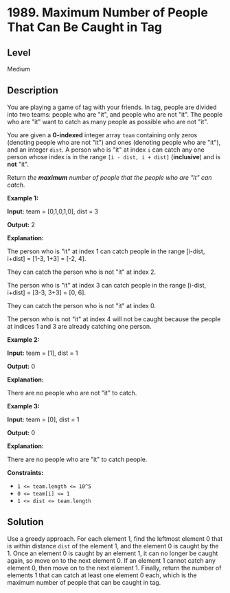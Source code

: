 # 1989. Maximum Number of People That Can Be Caught in Tag
## Level
Medium

## Description
You are playing a game of tag with your friends. In tag, people are divided into two teams: people who are "it", and people who are not "it". The people who are "it" want to catch as many people as possible who are not "it".

You are given a **0-indexed** integer array `team` containing only zeros (denoting people who are not "it") and ones (denoting people who are "it"), and an integer `dist`. A person who is "it" at index `i` can catch any one person whose index is in the range `[i - dist, i + dist]` (**inclusive**) and is **not** "it".

Return *the **maximum** number of people that the people who are "it" can catch*.

**Example 1:**

**Input:** team = [0,1,0,1,0], dist = 3

**Output:** 2

**Explanation:**

The person who is "it" at index 1 can catch people in the range [i-dist, i+dist] = [1-3, 1+3] = [-2, 4].

They can catch the person who is not "it" at index 2.

The person who is "it" at index 3 can catch people in the range [i-dist, i+dist] = [3-3, 3+3] = [0, 6].

They can catch the person who is not "it" at index 0.

The person who is not "it" at index 4 will not be caught because the people at indices 1 and 3 are already catching one person.

**Example 2:**

**Input:** team = [1], dist = 1

**Output:** 0

**Explanation:**

There are no people who are not "it" to catch.

**Example 3:**

**Input:** team = [0], dist = 1

**Output:** 0

**Explanation:**

There are no people who are "it" to catch people.

**Constraints:**

* `1 <= team.length <= 10^5`
* `0 <= team[i] <= 1`
* `1 <= dist <= team.length`

## Solution
Use a greedy approach. For each element 1, find the leftmost element 0 that is within distance `dist` of the element 1, and the element 0 is caught by the 1. Once an element 0 is caught by an element 1, it can no longer be caught again, so move on to the next element 0. If an element 1 cannot catch any element 0, then move on to the next element 1. Finally, return the number of elements 1 that can catch at least one element 0 each, which is the maximum number of people that can be caught in tag.
